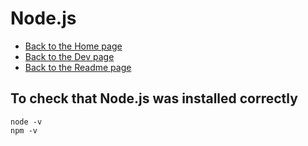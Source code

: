 # Node.js

- [Back to the Home page](../../README.md)
- [Back to the Dev page](../README.md)
- [Back to the Readme page](README.md)

## To check that Node.js was installed correctly
```
node -v
npm -v
```
